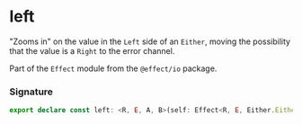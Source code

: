 # left

"Zooms in" on the value in the `Left` side of an `Either`, moving the
possibility that the value is a `Right` to the error channel.

Part of the `Effect` module from the `@effect/io` package.

### Signature

```typescript
export declare const left: <R, E, A, B>(self: Effect<R, E, Either.Either<A, B>>) => Effect<R, Either.Either<E, B>, A>
```

